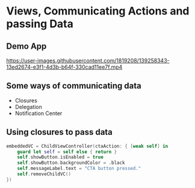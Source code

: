 # Views, Communicating Actions and passing Data

## Demo App

https://user-images.githubusercontent.com/1819208/139258343-13ed2674-e3f1-4d3b-b64f-330cad11ee7f.mp4

## Some ways of communicating data 

* Closures 
* Delegation 
* Notification Center

## Using closures to pass data 

```swift 
embeddedVC = ChildViewController(ctaAction: { [weak self] in
    guard let self = self else { return }
    self.showButton.isEnabled = true
    self.showButton.backgroundColor = .black
    self.messageLabel.text = "CTA button pressed."
    self.removeChildVC()
})
```
